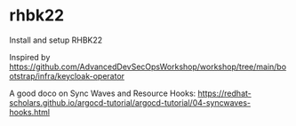 # rhbk22
Install and setup RHBK22

Inspired by https://github.com/AdvancedDevSecOpsWorkshop/workshop/tree/main/bootstrap/infra/keycloak-operator

A good doco on Sync Waves and Resource Hooks:
https://redhat-scholars.github.io/argocd-tutorial/argocd-tutorial/04-syncwaves-hooks.html


